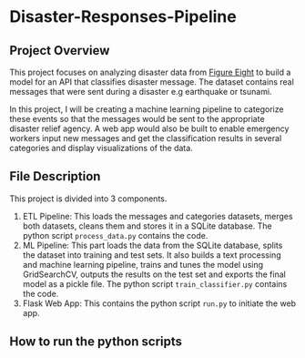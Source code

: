 # Disaster-Responses-Pipeline
## Project Overview
This project focuses on analyzing disaster data from [Figure Eight](https://appen.com/) to build a model for an API that classifies disaster message. The dataset contains real messages that were sent during a disaster e.g earthquake or tsunami. 

In this project, I will be creating a machine learning pipeline to categorize these events so that the messages would be sent to the appropriate disaster relief agency. A web app would also be built to enable emergency workers input new messages and get the classification results in several categories and display visualizations of the data.

## File Description
This project is divided into 3 components.
1. ETL Pipeline: This loads the messages and categories datasets, merges both datasets, cleans them and stores it in a SQLite database. The python script `process_data.py` contains the code.
2. ML Pipeline: This part loads the data from the SQLite database, splits the dataset into training and test sets. It also builds a text processing and machine learning pipeline, trains and tunes the model using GridSearchCV, outputs the results on the test set and exports the final model as a pickle file. The python script `train_classifier.py` contains the code.
3. Flask Web App: This contains the python script `run.py` to initiate the web app.

## How to run the python scripts


